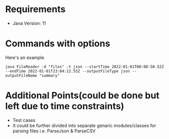 # Requirements
- Java Version: 11

# Commands with options
 Here's an example
 ```
 java FileReader -d "files" -t json --startTime 2022-01-01T00:00:50.52Z   --endTime 2022-01-01T23:04:12.55Z --outputFileType json --outputFileName "summary"
 ```

# Additional Points(could be done but left due to time constraints)
- Test cases 
- It could be further divided into separate genaric modules/classes for parsing files i.e. ParseJson & ParseCSV
